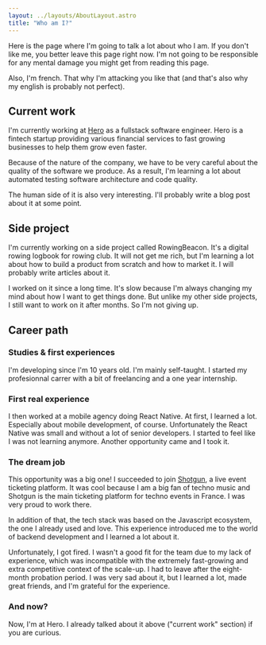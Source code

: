 ```yaml
---
layout: ../layouts/AboutLayout.astro
title: "Who am I?"
---
```


Here is the page where I'm going to talk a lot about who I am. If you don't like me, you better leave this page right now. I'm not going to be responsible for any mental damage you might get from reading this page.

Also, I'm french. That why I'm attacking you like that (and that's also why my english is probably not perfect).

## Current work

I'm currently working at [Hero](https://www.heropay.eu) as a fullstack software engineer. Hero is a fintech startup providing various financial services to fast growing businesses to help them grow even faster.

Because of the nature of the company, we have to be very careful about the quality of the software we produce.
As a result, I'm learning a lot about automated testing software architecture and code quality.

The human side of it is also very interesting. I'll probably write a blog post about it at some point.

## Side project

I'm currently working on a side project called RowingBeacon. It's a digital rowing logbook for rowing club.
It will not get me rich, but I'm learning a lot about how to build a product from scratch and how to market it.
I will probably write articles about it.

I worked on it since a long time. It's slow because I'm always changing my mind about how I want to get things done. But unlike my other side projects, I still want to work on it after months. So I'm not giving up.

## Career path

### Studies & first experiences

I'm developing since I'm 10 years old. I'm mainly self-taught. I started my profesionnal carrer with a bit of freelancing and a one year internship.

### First real experience

I then worked at a mobile agency doing React Native. At first, I learned a lot. Especially about mobile development, of course. Unfortunately the React Native was small and without a lot of senior developers. I started to feel like I was not learning anymore. Another opportunity came and I took it.

### The dream job

This opportunity was a big one! I succeeded to join [Shotgun](https://shotgun.live), a live event ticketing platform. It was cool because I am a big fan of techno music and Shotgun is the main ticketing platform for techno events in France. I was very proud to work there.

In addition of that, the tech stack was based on the Javascript ecosystem, the one I already used and love. This experience introduced me to the world of backend development and I learned a lot about it.

Unfortunately, I got fired. I wasn't a good fit for the team due to my lack of experience, which was incompatible with the extremely fast-growing and extra competitive context of the scale-up. I had to leave after the eight-month probation period. I was very sad about it, but I learned a lot, made great friends, and I'm grateful for the experience.

### And now?

Now, I'm at Hero. I already talked about it above ("current work" section) if you are curious.
